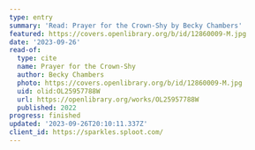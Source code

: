 ```yaml
---
type: entry
summary: 'Read: Prayer for the Crown-Shy by Becky Chambers'
featured: https://covers.openlibrary.org/b/id/12860009-M.jpg
date: '2023-09-26'
read-of:
  type: cite
  name: Prayer for the Crown-Shy
  author: Becky Chambers
  photo: https://covers.openlibrary.org/b/id/12860009-M.jpg
  uid: olid:OL25957788W
  url: https://openlibrary.org/works/OL25957788W
  published: 2022
progress: finished
updated: '2023-09-26T20:10:11.337Z'
client_id: https://sparkles.sploot.com/
---
```

